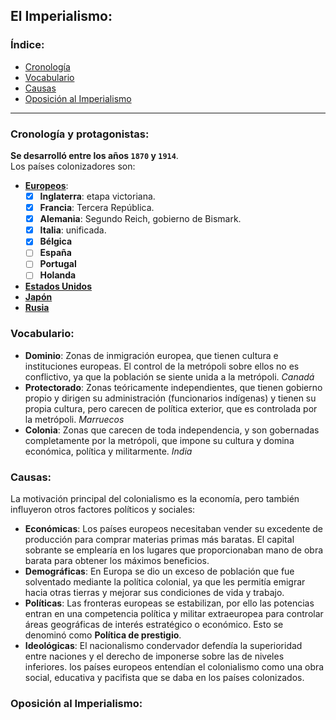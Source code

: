 ## El Imperialismo:  
### Índice:  
  * [Cronología](#cronología-y-protagonistas)  
  * [Vocabulario](#vocabulario)  
  * [Causas](#causas)  
  * [Oposición al Imperialismo](#oposición-al-imperialismo)  

---  
### Cronología y protagonistas:  
**Se desarrolló entre los años `1870` y `1914`**.  
Los países colonizadores son:  
  *	[**Europeos**]():  
    - [x] **Inglaterra**: etapa victoriana.  
    - [x] **Francia**: Tercera República.  
    - [x] **Alemania**: Segundo Reich, gobierno de Bismark.  
    - [x] **Italia**: unificada.  
    - [x] **Bélgica**  
    - [ ] **España**  
    - [ ] **Portugal**  
    - [ ] **Holanda**  
  *	[**Estados Unidos**]()  
  *	[**Japón**]()  
  *	[**Rusia**]()  

### Vocabulario:  
  * **Dominio**: Zonas de inmigración europea, que tienen cultura e instituciones europeas. El control de la metrópoli sobre ellos no es conflictivo, ya que la población se siente unida a la metrópoli. *Canadá*  
  * **Protectorado**: Zonas teóricamente independientes, que tienen gobierno propio y dirigen su administración (funcionarios indígenas) y tienen su propia cultura, pero carecen de política exterior, que es controlada por la metrópoli. *Marruecos*  
  * **Colonia**: Zonas que carecen de toda independencia, y son gobernadas completamente por la metrópoli, que impone su cultura y domina económica, política y militarmente. *India*  

### Causas:  
La motivación principal del colonialismo es la economía, pero también influyeron otros factores políticos y sociales:  
  * **Económicas**: Los países europeos necesitaban vender su excedente de producción para comprar materias primas más baratas. El capital sobrante se emplearía en los lugares que proporcionaban mano de obra barata para obtener los máximos beneficios.
  * **Demográficas**: En Europa se dio un exceso de población que fue solventado mediante la política colonial, ya que les permitía emigrar hacia otras tierras y mejorar sus condiciones de vida y trabajo.  
  * **Políticas**: Las fronteras europeas se estabilizan, por ello las potencias entran en una competencia política y militar extraeuropea para controlar áreas geográficas de interés estratégico o económico. Esto se denominó como **Política de prestigio**.  
  * **Ideológicas**: El nacionalismo condervador defendía la superioridad entre naciones y el derecho de imponerse sobre las de niveles inferiores. los países europeos entendían el colonialismo como una obra social, educativa y pacifista que se daba en los países colonizados.  

### Oposición al Imperialismo:  
